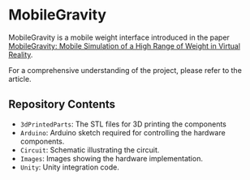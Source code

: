# MobileGravity
MobileGravity is a mobile weight interface introduced in the paper [MobileGravity: Mobile Simulation of a High Range of Weight in Virtual Reality](https://doi.org/10.1145/3613904.3642658).

For a comprehensive understanding of the project, please refer to the article.

## Repository Contents
- `3dPrintedParts`: The STL files for 3D printing the components
- `Arduino`: Arduino sketch required for controlling the hardware components.
- `Circuit`: Schematic illustrating the circuit.
- `Images`: Images showing the hardware implementation.
- `Unity`: Unity integration code.

